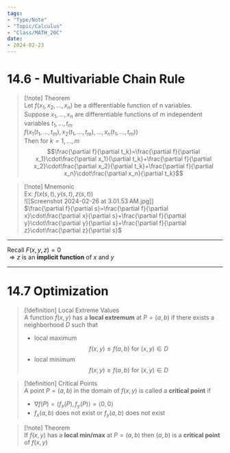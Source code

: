 ```yaml
---
tags:
- "Type/Note"
- "Topic/Calculus"
- "Class/MATH_20C"
date:
- 2024-02-23
---
```

# 14.6 - Multivariable Chain Rule  

> [!note] Theorem  
> Let $f(x_1,x_2,\dots,x_n)$ be a differentiable function of n variables.  
> Suppose $x_1,\dots,x_n$ are differentiable functions of m independent variables $t_1,\dots,t_m$  
> $f(x_1(t_1,\dots,t_m),x_2(t_1,\dots,t_m),\dots,x_n(t_1,\dots,t_m))$  
> Then for $k=1,\dots,m$  
> $$\frac{\partial f}{\partial t_k}=\frac{\partial f}{\partial x_1}\cdot\frac{\partial x_1}{\partial t_k}+\frac{\partial f}{\partial x_2}\cdot\frac{\partial x_2}{\partial t_k}+\frac{\partial f}{\partial x_n}\cdot\frac{\partial x_n}{\partial t_k}$$  

> [!note] Mnemonic  
> Ex: $f(x(s,t),y(s,t),z(s,t))$  
> ![[Screenshot 2024-02-26 at 3.01.53 AM.jpg]]  
> $\frac{\partial f}{\partial s}=\frac{\partial f}{\partial x}\cdot\frac{\partial x}{\partial s}+\frac{\partial f}{\partial y}\cdot\frac{\partial y}{\partial s}+\frac{\partial f}{\partial z}\cdot\frac{\partial z}{\partial s}$  

---  

Recall $F(x,y,z)=0$  
$\Rightarrow z$ is an **implicit function** of $x$ and $y$  

---  

# 14.7 Optimization  

> [!definition] Local Extreme Values  
> A function $f(x,y)$ has a **local extremum** at $P=(a,b)$ if there exists a neighborhood $D$ such that  
> - local maximum $$f(x,y)\leq f(a,b)\text{ for }(x,y)\in D$$  
> - local minimum $$f(x,y)\geq f(a,b)\text{ for }(x,y)\in D$$  

> [!definition] Critical Points  
> A point $P=(a,b)$ in the domain of $f(x,y)$ is called a **critical point** if  
> - $\nabla f(P)=\langle f_x(P),f_y(P)\rangle=\langle 0,0\rangle$  
> - $f_x(a,b)$ does not exist or $f_y(a,b)$ does not exist  

> [!note] Theorem  
> If $f(x,y)$ has a **local min/max** at $P=(a,b)$ then $(a,b)$ is a **critical point** of $f(x,y)$  
